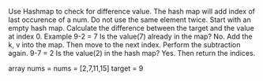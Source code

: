 Use Hashmap to check for difference value. The hash map will add index of last occurence of a num. Do not use the same element twice. 
Start with an empty hash map. 
Calculate the difference between the target and the value at index 0. Example 9-2 = 7
Is the value(7) already in the map? No. 
Add the k, v into the map. Then move to the next index. 
Perform the subtraction again. 9-7 = 2
Is the value(2) in the hash map? Yes. 
Then return the indices. 

array nums = nums = [2,7,11,15]
target = 9